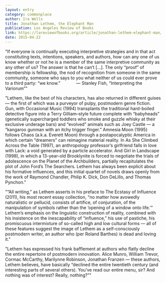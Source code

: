 ```yaml
---
layout: entry
category: commonplace
author: Ira Wells
title: Jonathan Lethem, the Elephant Man
publication: Los Angeles Review of Books
link: https://lareviewofbooks.org/article/jonathan-lethem-elephant-man/
date: 2015-04-22
---
```


"If everyone is continually executing interpretive strategies and in that act constituting texts, intentions, speakers, and authors, how can any one of us know whether or not he is a member of the same interpretive community as any other of us? The answer is that he can’t […]. The only “proof” of membership is fellowship, the nod of recognition from someone in the same community, someone who says to you what neither of us could ever prove to a third party: “we know.”             — Stanley Fish, “Interpreting the Variorum”"

"Lethem, like the best of his characters, has also returned in different guises — the first of which was a purveyor of pulpy, postmodern genre fiction. Gun, with Occasional Music (1994) transplants the traditional hard-boiled detective figure into a Terry Gilliam–style future complete with “babyheads” (genetically supercharged toddlers who smoke and guzzle whisky at their exclusive underage bars) and “evolved” animals such as Joey Castle — a “kangaroo gunman with an itchy trigger finger.” Amnesia Moon (1995) follows Chaos (a.k.a. Everett Moon) through a postapocalyptic America in which certain “dreamers” can reimagine material reality. In As She Climbed Across the Table (1997), an anthropology professor’s girlfriend falls in love with Lack: a void generated by a particle accelerator. And Girl in Landscape (1998), in which a 13-year-old Brooklynite is forced to negotiate the trials of adolescence on the Planet of the Archbuilders, partially recapitulates the plot of John Ford’s The Searchers. Lethem has always been explicit about his formative influences, and this initial quartet of novels draws openly from the work of Raymond Chandler, Philip K. Dick, Don DeLillo, and Thomas Pynchon."

"“All writing,” as Lethem asserts in his preface to The Ecstasy of Influence (2011), his most recent essay collection, “no matter how avowedly naturalistic or pellucid, consists of artifice, of conjuration, of the manipulation of symbols rather than the ‘opening of a window onto life.’” Lethem’s emphasis on the linguistic construction of reality, combined with his insistence on the inescapability of “influence,” his use of pastiche, his promiscuous intermixture of so-called high and low cultural forms — all of these features suggest the image of Lethem as a self-consciously postmodern writer, an author who (per Roland Barthes) is dead and loving it."

"Lethem has expressed his frank bafflement at authors who flatly decline the entire repertoire of postmodern innovation. Alice Munro, William Trevor, Cormac McCarthy, Marilynne Robinson, Jonathan Franzen — these authors, Lethem believes, have basically “declined the entire twentieth century (and interesting parts of several others). You’ve read our entire menu, sir? And nothing was of interest? Really, nothing?”"
